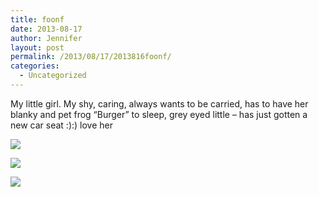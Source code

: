 ```yaml
---
title: foonf
date: 2013-08-17
author: Jennifer
layout: post
permalink: /2013/08/17/2013816foonf/
categories:
  - Uncategorized
---
```

My little girl. My shy, caring, always wants to be carried, has to have her blanky and pet frog &#8220;Burger&#8221; to sleep, grey eyed little &#8211; has just gotten a new car seat :):) love her

<div class="image-gallery-wrapper">
  <p>
    <img src="http://static1.squarespace.com/static/50db6bb3e4b015296cd43789/50dfa5b1e4b0dc6320e0b5ea/520f814ce4b09ffb67f7b0bb/1376768272341/2013-08-16+16.58.13.jpg.13.jpg?format=original" />
  </p>

  <p>
    <img src="http://static1.squarespace.com/static/50db6bb3e4b015296cd43789/50dfa5b1e4b0dc6320e0b5ea/520f8161e4b0345dc82aa9b8/1376748510390/2013-08-16+16.58.05.jpg.05.jpg?format=original" />
  </p>

  <p>
    <img src="http://static1.squarespace.com/static/50db6bb3e4b015296cd43789/50dfa5b1e4b0dc6320e0b5ea/520f8177e4b066a62d164fe7/1376748204021/2013-08-16+16.47.47.jpg.47.jpg?format=original" />
  </p>
</div>
